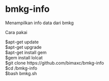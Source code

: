 # bmkg-info<br>
Menampilkan info data dari bmkg<br>

Cara pakai<br> 
<p>
$apt-get update <br>
$apt-get upgrade <br>
$apt-get install gem <br>
$gem install lolcat <br>
$git clone https://github.com/bimaxc/bmkg-info <br>
$cd /bmkg-info <br>
$bash bmkg.sh <br>

